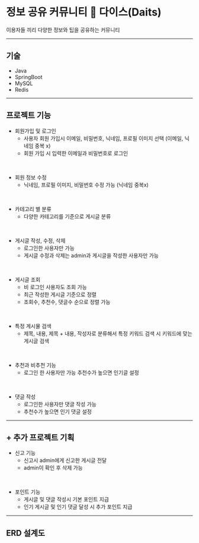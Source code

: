 # 정보 공유 커뮤니티 :game_die: 다이스(Daits)
이용자들 끼리 다양한 정보와 팁을 공유하는 커뮤니티

---

## 기술
- Java
- SpringBoot
- MySQL
- Redis

---

## 프로젝트 기능
- 회원가입 및 로그인
  - 사용자 회원 가입시 이메일, 비밀번호, 닉네임, 프로필 이미지 선택 (이메일, 닉네임 중복 x)
  - 회원 가입 시 입력한 이메일과 비밀번호로 로그인

<br>

- 회원 정보 수정
  - 닉네임, 프로필 이미지, 비밀번호 수정 가능 (닉네임 중복x)

<br>

- 카테고리 별 분류
  - 다양한 카테고리를 기준으로 게시글 분류

<br>

- 게시글 작성, 수정, 삭제
  - 로그인한 사용자만 가능
  - 게시글 수정과 삭제는 admin과 게시글을 작성한 사용자만 가능

<br>

- 게시글 조회
  - 비 로그인 사용자도 조회 가능
  - 최근 작성한 게시글 기준으로 정렬
  - 조회수, 추천수, 댓글수 순으로 정렬 가능

<br>

- 특정 게시물 검색
  - 제목, 내용, 제목 + 내용, 작성자로 분류해서 특정 키워드 검색 시 키워드에 맞는 게시글 검색

<br>

- 추천과 비추천 기능
  - 로그인 한 사용자만 가능 추천수가 높으면 인기글 설정

<br>

- 댓글 작성
  - 로그인한 사용자만 댓글 작성 가능
  - 추천수가 높으면 인기 댓글 설정

---

## + 추가 프로젝트 기획
- 신고 기능
  - 신고시 admin에게 신고한 게시글 전달
  - admin이 확인 후 삭제 가능

<br>

- 포인트 기능
  - 게시글 및 댓글 작성시 기본 포인트 지급
  - 인기 게시글 및 인기 댓글 달성 시 추가 포인트 지급

---

## ERD 설계도

